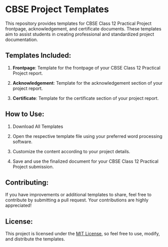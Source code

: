 # CBSE Project Templates

This repository provides templates for CBSE Class 12 Practical Project frontpage, acknowledgement, and certificate documents. These templates aim to assist students in creating professional and standardized project documentation.

## Templates Included:

1. **Frontpage**: Template for the frontpage of your CBSE Class 12 Practical Project report.

2. **Acknowledgement**: Template for the acknowledgement section of your project report.

3. **Certificate**: Template for the certificate section of your project report.

## How to Use:

1. Download All Templates 

2. Open the respective template file using your preferred word processing software.

3. Customize the content according to your project details.

4. Save and use the finalized document for your CBSE Class 12 Practical Project submission.

## Contributing:

If you have improvements or additional templates to share, feel free to contribute by submitting a pull request. Your contributions are highly appreciated!

## License:

This project is licensed under the [MIT License](LICENSE), so feel free to use, modify, and distribute the templates.


